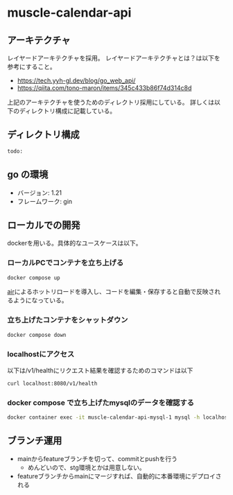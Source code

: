 # muscle-calendar-api

## アーキテクチャ

レイヤードアーキテクチャを採用。
レイヤードアーキテクチャとは？は以下を参考にすること。

- <https://tech.yyh-gl.dev/blog/go_web_api/>
- <https://qiita.com/tono-maron/items/345c433b86f74d314c8d>

上記のアーキテクチャを使うためのディレクトリ採用にしている。
詳しくは以下のディレクトリ構成に記載している。

## ディレクトリ構成

```bash
todo:
```

## go の環境

- バージョン: 1.21
- フレームワーク: gin

## ローカルでの開発

dockerを用いる。具体的なユースケースは以下。

### ローカルPCでコンテナを立ち上げる

```bash
docker compose up
```

[air](https://github.com/cosmtrek/air)によるホットリロードを導入し、コードを編集・保存すると自動で反映されるようになっている。

### 立ち上げたコンテナをシャットダウン

```bash
docker compose down
```

### localhostにアクセス

以下は/v1/healthにリクエスト結果を確認するためのコマンドは以下

```bash
curl localhost:8080/v1/health
```

### docker compose で立ち上げたmysqlのデータを確認する

```bash
docker container exec -it muscle-calendar-api-mysql-1 mysql -h localhost -u root -p
```

## ブランチ運用

- mainからfeatureブランチを切って、commitとpushを行う
  - めんどいので、stg環境とかは用意しない。
- featureブランチからmainにマージすれば、自動的に本番環境にデプロイされる
